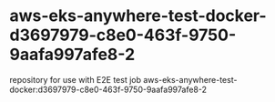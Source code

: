 # aws-eks-anywhere-test-docker-d3697979-c8e0-463f-9750-9aafa997afe8-2
repository for use with E2E test job aws-eks-anywhere-test-docker:d3697979-c8e0-463f-9750-9aafa997afe8-2
